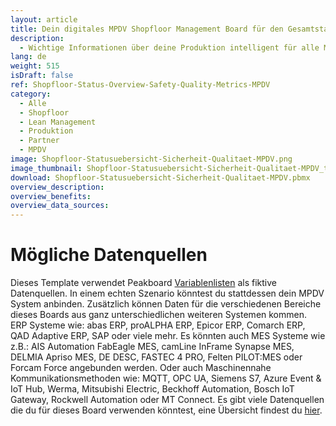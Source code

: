 ```yaml
---
layout: article
title: Dein digitales MPDV Shopfloor Management Board für den Gesamtstatus einer Produktionslinie
description: 
  - Wichtige Informationen über deine Produktion intelligent für alle Mitarbeiter aufbereitet, genau dort wo sie benötigt werden! Mit diesem Template sieht du den Gesamtstatus deiner Produktionslinie im Überblick, sowie zu erledigende Aufgaben und Kennzahlen zu Sicherheit und Qualitätsniveau – besonders verständlich dargestellt durch das Sicherheitskreuz und das Qualitäts-Q! Die effiziente Kommunikation relevanter Informationen auf deinem Shopfloor trägt zum kontinuierlichen Verbesserungsprozess bei und sichert dir so die Wettbewerbsfähigkeit. Jetzt direkt herunterladen!
lang: de
weight: 515
isDraft: false
ref: Shopfloor-Status-Overview-Safety-Quality-Metrics-MPDV
category:
  - Alle
  - Shopfloor
  - Lean Management
  - Produktion
  - Partner
  - MPDV
image: Shopfloor-Statusuebersicht-Sicherheit-Qualitaet-MPDV.png
image_thumbnail: Shopfloor-Statusuebersicht-Sicherheit-Qualitaet-MPDV_thumbnail.png
download: Shopfloor-Statusuebersicht-Sicherheit-Qualitaet-MPDV.pbmx
overview_description:
overview_benefits:
overview_data_sources:
---
```

# Mögliche Datenquellen
Dieses Template verwendet Peakboard [Variablenlisten](https://help.peakboard.com/scripting/de-variables.html) als fiktive Datenquellen. In einem echten Szenario könntest du stattdessen dein MPDV System anbinden. Zusätzlich können Daten für die verschiedenen Bereiche dieses Boards aus ganz unterschiedlichen weiteren Systemen kommen. ERP Systeme wie: abas ERP, proALPHA ERP, Epicor ERP, Comarch ERP, QAD Adaptive ERP, SAP oder viele mehr. Es könnten auch MES Systeme wie z.B.: AIS Automation FabEagle MES, camLine InFrame Synapse MES, DELMIA Apriso MES, DE DESC, FASTEC 4 PRO, Felten PILOT:MES oder Forcam Force angebunden werden. Oder auch Maschinennahe Kommunikationsmethoden wie: MQTT, OPC UA, Siemens S7, Azure Event & IoT Hub, Werma, Mitsubishi Electric, Beckhoff Automation, Bosch IoT Gateway, Rockwell Automation oder MT Connect. Es gibt viele Datenquellen die du für dieses Board verwenden könntest, eine Übersicht findest du [hier](https://peakboard.com/schnittstellen/).

